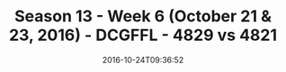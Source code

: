 ---
title: Season 13 - Week 6 (October 21 & 23, 2016) - DCGFFL - 4829 vs 4821
teams_score:
- team: 4829
  score:
- team: 4821
  score: 18
mvp: M. Stroman (Vegas); H. Chan (Neon Yellow)
game-ball: A. Smith (Vegas); E. Coraggio (Neon Yellow)
sportsperson: ''
season: 13
week: 6
date: '2016-10-24T09:36:52'
pageid: season-13-week-6-october-21-23-2016-4829-vs-4821
---